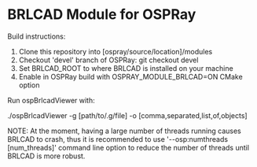 BRLCAD Module for OSPRay
========================

Build instructions:

1. Clone this repository into [ospray/source/location]/modules
2. Checkout 'devel' branch of OSPRay: git checkout devel
3. Set BRLCAD_ROOT to where BRLCAD is installed on your machine
4. Enable in OSPRay build with OSPRAY_MODULE_BRLCAD=ON CMake option

Run ospBrlcadViewer with:

./ospBrlcadViewer -g [path/to/.g/file] -o [comma,separated,list,of,objects]

NOTE: At the moment, having a large number of threads running causes BRLCAD to crash, thus it is recommended to use '--osp:numthreads [num_threads]' command line option to reduce the number of threads until BRLCAD is more robust.

